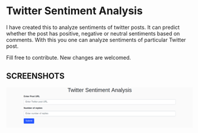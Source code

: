 <h1>Twitter Sentiment Analysis</h1>
I have created this to analyze sentiments of twitter posts. It can predict whether the post has positive, negative or neutral sentiments based on comments. With this you one can analyze sentiments of particular Twitter post.

Fill free to contribute. New changes are welcomed.

<h2>SCREENSHOTS</h2>

![alt text](screenshots/login.png)
